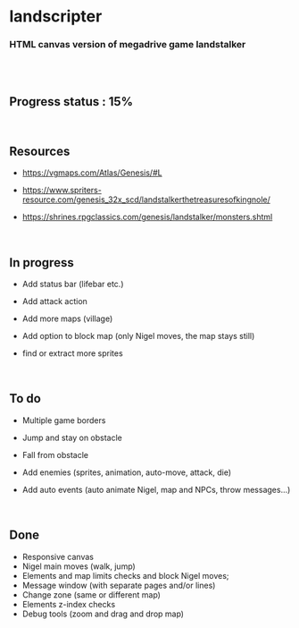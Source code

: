 # landscripter

### HTML canvas version of megadrive game landstalker

<br>
<br>

## Progress status : 15%


<br>

## Resources
- https://vgmaps.com/Atlas/Genesis/#L

- https://www.spriters-resource.com/genesis_32x_scd/landstalkerthetreasuresofkingnole/

- https://shrines.rpgclassics.com/genesis/landstalker/monsters.shtml

<br>


## In progress

- Add status bar (lifebar etc.)

- Add attack action

- Add more maps (village)

- Add option to block map (only Nigel moves, the map stays still)

- find or extract more sprites
<br>


## To do
- Multiple game borders

- Jump and stay on obstacle

- Fall from obstacle

- Add enemies (sprites, animation, auto-move, attack, die)

- Add auto events (auto animate Nigel, map and NPCs, throw messages...)


<br>

## Done
- Responsive canvas
- Nigel main moves (walk, jump)
- Elements and map limits checks and block Nigel moves;
- Message window (with separate pages and/or lines)
- Change zone (same or different map)
- Elements z-index checks
- Debug tools (zoom and drag and drop map)